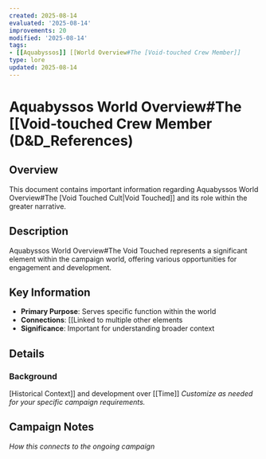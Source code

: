 ```yaml
---
created: 2025-08-14
evaluated: '2025-08-14'
improvements: 20
modified: '2025-08-14'
tags:
- [[Aquabyssos]] [[World Overview#The [Void-touched Crew Member]]
type: lore
updated: 2025-08-14
---
```


# Aquabyssos World Overview#The [[Void-touched Crew Member (D&D_References)

## Overview
This document contains important information regarding Aquabyssos World Overview#The [Void Touched Cult|Void Touched]] and its role within the greater narrative.

## Description
Aquabyssos World Overview#The Void Touched represents a significant element within the campaign world, offering various opportunities for engagement and development.

## Key Information
- **Primary Purpose**: Serves specific function within the world
- **Connections**: [[Linked to multiple other elements
- **Significance**: Important for understanding broader context

## Details
### Background
[Historical Context]] and development over [[Time]]
*Customize as needed for your specific campaign requirements.*

## Campaign Notes
*How this connects to the ongoing campaign*